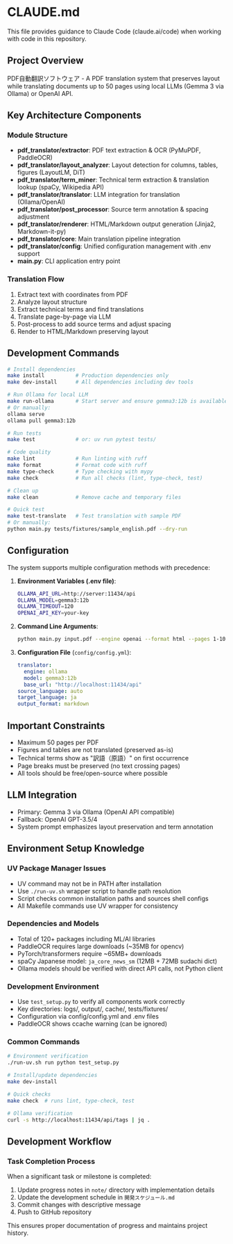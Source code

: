 # CLAUDE.md

This file provides guidance to Claude Code (claude.ai/code) when working with code in this repository.

## Project Overview

PDF自動翻訳ソフトウェア - A PDF translation system that preserves layout while translating documents up to 50 pages using local LLMs (Gemma 3 via Ollama) or OpenAI API.

## Key Architecture Components

### Module Structure
- **pdf_translator/extractor**: PDF text extraction & OCR (PyMuPDF, PaddleOCR)
- **pdf_translator/layout_analyzer**: Layout detection for columns, tables, figures (LayoutLM, DiT)
- **pdf_translator/term_miner**: Technical term extraction & translation lookup (spaCy, Wikipedia API)
- **pdf_translator/translator**: LLM integration for translation (Ollama/OpenAI)
- **pdf_translator/post_processor**: Source term annotation & spacing adjustment
- **pdf_translator/renderer**: HTML/Markdown output generation (Jinja2, Markdown-it-py)
- **pdf_translator/core**: Main translation pipeline integration
- **pdf_translator/config**: Unified configuration management with .env support
- **main.py**: CLI application entry point

### Translation Flow
1. Extract text with coordinates from PDF
2. Analyze layout structure
3. Extract technical terms and find translations
4. Translate page-by-page via LLM
5. Post-process to add source terms and adjust spacing
6. Render to HTML/Markdown preserving layout

## Development Commands

```bash
# Install dependencies
make install          # Production dependencies only
make dev-install      # All dependencies including dev tools

# Run Ollama for local LLM
make run-ollama       # Start server and ensure gemma3:12b is available
# Or manually:
ollama serve
ollama pull gemma3:12b

# Run tests
make test             # or: uv run pytest tests/

# Code quality
make lint             # Run linting with ruff
make format           # Format code with ruff
make type-check       # Type checking with mypy
make check            # Run all checks (lint, type-check, test)

# Clean up
make clean            # Remove cache and temporary files

# Quick test
make test-translate   # Test translation with sample PDF
# Or manually:
python main.py tests/fixtures/sample_english.pdf --dry-run
```

## Configuration

The system supports multiple configuration methods with precedence:

1. **Environment Variables (.env file)**:
   ```bash
   OLLAMA_API_URL=http://server:11434/api
   OLLAMA_MODEL=gemma3:12b
   OLLAMA_TIMEOUT=120
   OPENAI_API_KEY=your-key
   ```

2. **Command Line Arguments**:
   ```bash
   python main.py input.pdf --engine openai --format html --pages 1-10
   ```

3. **Configuration File** (`config/config.yml`):
   ```yaml
   translator:
     engine: ollama
     model: gemma3:12b
     base_url: "http://localhost:11434/api"
   source_language: auto
   target_language: ja
   output_format: markdown
   ```

## Important Constraints

- Maximum 50 pages per PDF
- Figures and tables are not translated (preserved as-is)
- Technical terms show as "訳語（原語）" on first occurrence
- Page breaks must be preserved (no text crossing pages)
- All tools should be free/open-source where possible

## LLM Integration

- Primary: Gemma 3 via Ollama (OpenAI API compatible)
- Fallback: OpenAI GPT-3.5/4
- System prompt emphasizes layout preservation and term annotation

## Environment Setup Knowledge

### UV Package Manager Issues
- UV command may not be in PATH after installation
- Use `./run-uv.sh` wrapper script to handle path resolution
- Script checks common installation paths and sources shell configs
- All Makefile commands use UV wrapper for consistency

### Dependencies and Models
- Total of 120+ packages including ML/AI libraries
- PaddleOCR requires large downloads (~35MB for opencv)
- PyTorch/transformers require ~65MB+ downloads
- spaCy Japanese model: `ja_core_news_sm` (12MB + 72MB sudachi dict)
- Ollama models should be verified with direct API calls, not Python client

### Development Environment
- Use `test_setup.py` to verify all components work correctly
- Key directories: logs/, output/, cache/, tests/fixtures/
- Configuration via config/config.yml and .env files
- PaddleOCR shows ccache warning (can be ignored)

### Common Commands
```bash
# Environment verification
./run-uv.sh run python test_setup.py

# Install/update dependencies  
make dev-install

# Quick checks
make check  # runs lint, type-check, test

# Ollama verification
curl -s http://localhost:11434/api/tags | jq .
```

## Development Workflow

### Task Completion Process
When a significant task or milestone is completed:
1. Update progress notes in `note/` directory with implementation details
2. Update the development schedule in `開発スケジュール.md`
3. Commit changes with descriptive message
4. Push to GitHub repository

This ensures proper documentation of progress and maintains project history.